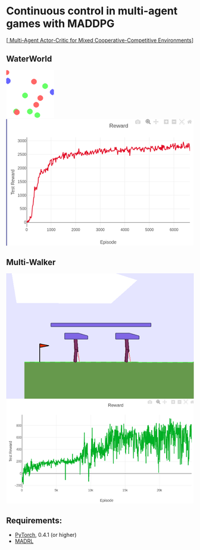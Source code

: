 # Continuous control in multi-agent games with MADDPG

[[
Multi-Agent Actor-Critic for Mixed Cooperative-Competitive Environments](https://arxiv.org/abs/1706.02275)]

## WaterWorld
![waterworld](gifs/waterworld.gif)![waterworld](gifs/waterworld_plot.png)

## Multi-Walker
![walker](gifs/walker.gif)![walker](gifs/walker_plot.png)


## Requirements:
* [PyTorch](http://pytorch.org/), 0.4.1 (or higher)
* [MADRL](https://github.com/sisl/MADRL)
